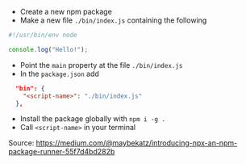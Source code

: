 - Create a new npm package
- Make a new file `./bin/index.js` containing the following

```js
#!/usr/bin/env node

console.log("Hello!");
```

- Point the `main` property at the file `./bin/index.js`
- In the `package.json` add

```json
  "bin": {
    "<script-name>": "./bin/index.js"
  },
```

- Install the package globally with `npm i -g .`
- Call `<script-name>` in your terminal

Source: https://medium.com/@maybekatz/introducing-npx-an-npm-package-runner-55f7d4bd282b
